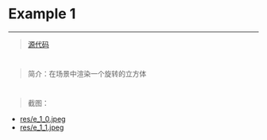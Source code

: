 # Example 1

----------

>[源代码](examples/example1/ "源代码")

#
>简介：在场景中渲染一个旋转的立方体

#
>截图：


- [res/e_1_0.jpeg](res/e_1_0.jpeg)
- [res/e_1_1.jpeg](res/e_1_1.jpeg)

